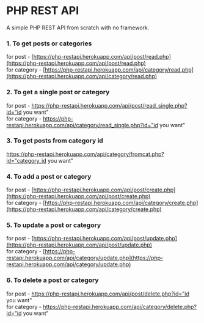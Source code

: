 # PHP REST API
A simple PHP REST API from scratch with no framework.

### 1. To get posts or categories
for post - [https://php-restapi.herokuapp.com/api/post/read.php](https://php-restapi.herokuapp.com/api/post/read.php)<br/>
for category - [https://php-restapi.herokuapp.com/api/category/read.php](https://php-restapi.herokuapp.com/api/category/read.php)

### 2. To get a single post or category
for post - https://php-restapi.herokuapp.com/api/post/read_single.php?id="id you want"<br/>
for category - https://php-restapi.herokuapp.com/api/category/read_single.php?id="id you want"

### 3. To get posts from category id
https://php-restapi.herokuapp.com/api/category/fromcat.php?id="category_id you want"

 ### 4.  To add a post or category
for post - [https://php-restapi.herokuapp.com/api/post/create.php](https://php-restapi.herokuapp.com/api/post/create.php)<br/>
for category - [https://php-restapi.herokuapp.com/api/category/create.php](https://php-restapi.herokuapp.com/api/category/create.php)

 ### 5. To update a post or category
 for post - [https://php-restapi.herokuapp.com/api/post/update.php](https://php-restapi.herokuapp.com/api/post/update.php)<br/>
for category - [https://php-restapi.herokuapp.com/api/category/update.php](https://php-restapi.herokuapp.com/api/category/update.php)

 ### 6. To delete a post or category
for post - https://php-restapi.herokuapp.com/api/post/delete.php?id="id you want"<br/>
for category - https://php-restapi.herokuapp.com/api/category/delete.php?id="id you want"
